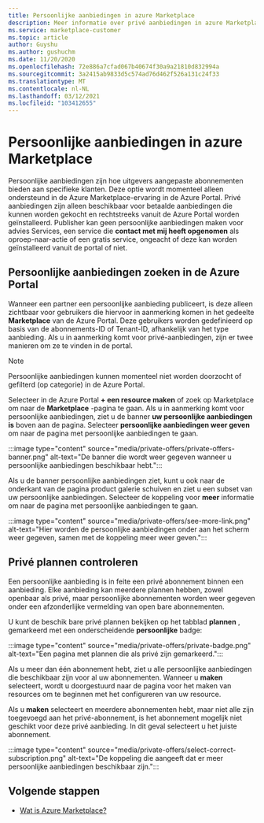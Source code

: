 ```yaml
---
title: Persoonlijke aanbiedingen in azure Marketplace
description: Meer informatie over privé aanbiedingen in azure Marketplace.
ms.service: marketplace-customer
ms.topic: article
author: Guyshu
ms.author: gushuchm
ms.date: 11/20/2020
ms.openlocfilehash: 72e886a7cfad067b40674f30a9a21810d832994a
ms.sourcegitcommit: 3a2415ab9833d5c574ad76d462f526a131c24f33
ms.translationtype: MT
ms.contentlocale: nl-NL
ms.lasthandoff: 03/12/2021
ms.locfileid: "103412655"
---
```

# <a name="private-offers-in-azure-marketplace"></a>Persoonlijke aanbiedingen in azure Marketplace

Persoonlijke aanbiedingen zijn hoe uitgevers aangepaste abonnementen bieden aan specifieke klanten. Deze optie wordt momenteel alleen ondersteund in de Azure Marketplace-ervaring in de Azure Portal. Privé aanbiedingen zijn alleen beschikbaar voor betaalde aanbiedingen die kunnen worden gekocht en rechtstreeks vanuit de Azure Portal worden geïnstalleerd. Publisher kan geen persoonlijke aanbiedingen maken voor advies Services, een service die **contact met mij heeft opgenomen** als oproep-naar-actie of een gratis service, ongeacht of deze kan worden geïnstalleerd vanuit de portal of niet.

## <a name="find-private-offers-in-the-azure-portal"></a>Persoonlijke aanbiedingen zoeken in de Azure Portal

Wanneer een partner een persoonlijke aanbieding publiceert, is deze alleen zichtbaar voor gebruikers die hiervoor in aanmerking komen in het gedeelte **Marketplace** van de Azure Portal. Deze gebruikers worden gedefinieerd op basis van de abonnements-ID of Tenant-ID, afhankelijk van het type aanbieding. Als u in aanmerking komt voor privé-aanbiedingen, zijn er twee manieren om ze te vinden in de portal.

> [!NOTE]
> Persoonlijke aanbiedingen kunnen momenteel niet worden doorzocht of gefilterd (op categorie) in de Azure Portal.

Selecteer in de Azure Portal **+ een resource maken** of zoek op Marketplace om naar de **Marketplace** -pagina te gaan. Als u in aanmerking komt voor persoonlijke aanbiedingen, ziet u de banner **uw persoonlijke aanbiedingen is** boven aan de pagina. Selecteer **persoonlijke aanbiedingen weer geven** om naar de pagina met persoonlijke aanbiedingen te gaan.

:::image type="content" source="media/private-offers/private-offers-banner.png" alt-text="De banner die wordt weer gegeven wanneer u persoonlijke aanbiedingen beschikbaar hebt.":::

Als u de banner persoonlijke aanbiedingen ziet, kunt u ook naar de onderkant van de pagina product galerie schuiven en ziet u een subset van uw persoonlijke aanbiedingen. Selecteer de koppeling voor **meer** informatie om naar de pagina met persoonlijke aanbiedingen te gaan.

:::image type="content" source="media/private-offers/see-more-link.png" alt-text="Hier worden de persoonlijke aanbiedingen onder aan het scherm weer gegeven, samen met de koppeling meer weer geven.":::

## <a name="review-private-plans"></a>Privé plannen controleren

Een persoonlijke aanbieding is in feite een privé abonnement binnen een aanbieding. Elke aanbieding kan meerdere plannen hebben, zowel openbaar als privé, maar persoonlijke abonnementen worden weer gegeven onder een afzonderlijke vermelding van open bare abonnementen.

U kunt de beschik bare privé plannen bekijken op het tabblad **plannen** , gemarkeerd met een onderscheidende **persoonlijke** badge:

:::image type="content" source="media/private-offers/private-badge.png" alt-text="Een pagina met plannen die als privé zijn gemarkeerd.":::

Als u meer dan één abonnement hebt, ziet u alle persoonlijke aanbiedingen die beschikbaar zijn voor al uw abonnementen. Wanneer u **maken** selecteert, wordt u doorgestuurd naar de pagina voor het maken van resources om te beginnen met het configureren van uw resource.

Als u **maken** selecteert en meerdere abonnementen hebt, maar niet alle zijn toegevoegd aan het privé-abonnement, is het abonnement mogelijk niet geschikt voor deze privé aanbieding. In dit geval selecteert u het juiste abonnement.

:::image type="content" source="media/private-offers/select-correct-subscription.png" alt-text="De koppeling die aangeeft dat er meer persoonlijke aanbiedingen beschikbaar zijn.":::

## <a name="next-steps"></a>Volgende stappen

- [Wat is Azure Marketplace?](azure-marketplace-overview.md)
